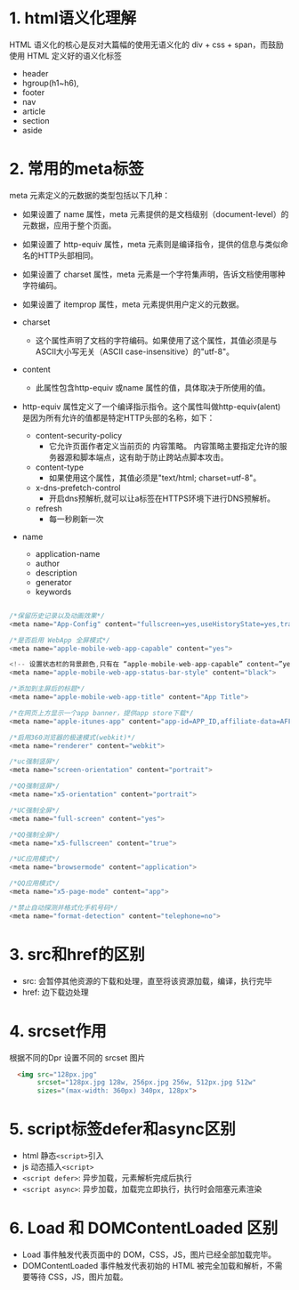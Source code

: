 # 1. html语义化理解

HTML 语义化的核心是反对大篇幅的使用无语义化的 div + css + span，而鼓励使用 HTML 定义好的语义化标签

- header
- hgroup(h1~h6),
- footer
- nav
- article
- section
- aside


# 2. 常用的meta标签
meta 元素定义的元数据的类型包括以下几种：
- 如果设置了 name 属性，meta 元素提供的是文档级别（document-level）的元数据，应用于整个页面。
- 如果设置了 http-equiv 属性，meta 元素则是编译指令，提供的信息与类似命名的HTTP头部相同。
- 如果设置了 charset 属性，meta 元素是一个字符集声明，告诉文档使用哪种字符编码。
- 如果设置了 itemprop 属性，meta 元素提供用户定义的元数据。


- charset
  - 这个属性声明了文档的字符编码。如果使用了这个属性，其值必须是与ASCII大小写无关（ASCII case-insensitive）的"utf-8"。
- content
  - 此属性包含http-equiv 或name 属性的值，具体取决于所使用的值。
- http-equiv 属性定义了一个编译指示指令。这个属性叫做http-equiv(alent) 是因为所有允许的值都是特定HTTP头部的名称，如下：
  - content-security-policy
    - 它允许页面作者定义当前页的 内容策略。 内容策略主要指定允许的服务器源和脚本端点，这有助于防止跨站点脚本攻击。
  - content-type
    - 如果使用这个属性，其值必须是"text/html; charset=utf-8"。
  - x-dns-prefetch-control
    - 开启dns预解析,就可以让a标签在HTTPS环境下进行DNS预解析。
  - refresh
    - 每一秒刷新一次<meta http-equiv="refresh" content="1">
- name
  - application-name
  - author
  - description
  - generator
  - keywords

```Javascript

/*保留历史记录以及动画效果*/
<meta name="App-Config" content="fullscreen=yes,useHistoryState=yes,transition=yes">

/*是否启用 WebApp 全屏模式*/
<meta name="apple-mobile-web-app-capable" content="yes">

<!-- 设置状态栏的背景颜色,只有在 “apple-mobile-web-app-capable” content=”yes” 时生效 -->
<meta name="apple-mobile-web-app-status-bar-style" content="black">

/*添加到主屏后的标题*/
<meta name="apple-mobile-web-app-title" content="App Title">

/*在网页上方显示一个app banner，提供app store下载*/
<meta name="apple-itunes-app" content="app-id=APP_ID,affiliate-data=AFFILIATE_ID,app-argument=SOME_TEXT"

/*启用360浏览器的极速模式(webkit)*/
<meta name="renderer" content="webkit">

/*uc强制竖屏*/
<meta name="screen-orientation" content="portrait">

/*QQ强制竖屏*/
<meta name="x5-orientation" content="portrait">

/*UC强制全屏*/
<meta name="full-screen" content="yes">

/*QQ强制全屏*/
<meta name="x5-fullscreen" content="true">

/*UC应用模式*/
<meta name="browsermode" content="application">

/*QQ应用模式*/
<meta name="x5-page-mode" content="app">

/*禁止自动探测并格式化手机号码*/
<meta name="format-detection" content="telephone=no">

```
# 3. src和href的区别
- src: 会暂停其他资源的下载和处理，直至将该资源加载，编译，执行完毕
- href: 边下载边处理
# 4. srcset作用
根据不同的Dpr 设置不同的 srcset 图片
```HTML
  <img src="128px.jpg"
       srcset="128px.jpg 128w, 256px.jpg 256w, 512px.jpg 512w"
       sizes="(max-width: 360px) 340px, 128px">
```
# 5. script标签defer和async区别
- html 静态`<script>`引入
- js 动态插入`<script>`
- `<script defer>`: 异步加载，元素解析完成后执行
- `<script async>`: 异步加载，加载完立即执行，执行时会阻塞元素渲染 

# 6. Load 和 DOMContentLoaded 区别
- Load 事件触发代表页面中的 DOM，CSS，JS，图片已经全部加载完毕。
- DOMContentLoaded 事件触发代表初始的 HTML 被完全加载和解析，不需要等待 CSS，JS，图片加载。
